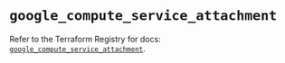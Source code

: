 # `google_compute_service_attachment`

Refer to the Terraform Registry for docs: [`google_compute_service_attachment`](https://registry.terraform.io/providers/hashicorp/google/5.13.0/docs/resources/compute_service_attachment).
